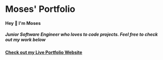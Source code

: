 # Moses' Portfolio 

#### Hey :wave: I'm Moses
##### Junior Software Engineer who loves to code projects. Feel free to check out my work below 

#### [Check out my Live Portfolio Website](http://mosesvk.com/)

